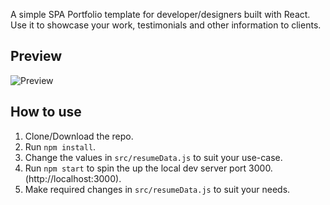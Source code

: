 A simple SPA Portfolio template for developer/designers built with React. Use it to showcase your work, testimonials and other information to clients.

## Preview
![Preview](https://i.ibb.co/kcF7Tyk/josechirinos.png)

## How to use
1. Clone/Download the repo.
2. Run  ``` npm install ```.
3. Change the values in ```src/resumeData.js``` to suit your use-case.
4. Run ```npm start``` to spin the up the local dev server port 3000.(http://localhost:3000).
5. Make required changes in ```src/resumeData.js``` to suit your needs.

